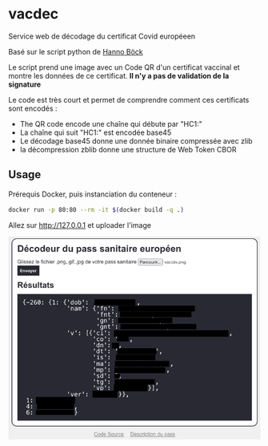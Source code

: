 # vacdec

Service web de décodage du certificat Covid européeen

Basé sur le script python de [Hanno Böck](https://hboeck.de/)

Le script prend une image avec un Code QR d'un certificat vaccinal et montre les données de ce certificat.
**Il n'y a pas de validation de la signature**

Le code est très court et permet de comprendre comment ces certificats sont encodés :

* The QR code encode une chaîne qui débute par "HC1:"
* La chaîne qui suit "HC1:" est encodée base45
* Le décodage base45 donne une donnée binaire compressée avec zlib
* la décompression zblib donne une structure de  Web Token CBOR

## Usage

Prérequis Docker, puis instanciation du conteneur :

```bash
docker run -p 80:80 --rm -it $(docker build -q .)
```

Allez sur http://127.0.0.1 et uploader l'image

![capture](screenshot.png)
